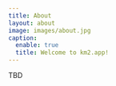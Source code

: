 ```yaml
---
title: About
layout: about
image: images/about.jpg
caption:
  enable: true
  title: Welcome to km2.app!
---
```


TBD
